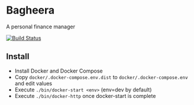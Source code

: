 # Bagheera
A personal finance manager

[![Build Status](https://travis-ci.org/krevindiou/bagheera.svg?branch=master)](https://travis-ci.org/krevindiou/bagheera)

## Install
- Install Docker and Docker Compose
- Copy `docker/.docker-compose.env.dist` to `docker/.docker-compose.env` and edit values
- Execute `./bin/docker-start <env>` (env=dev by default)
- Execute `./bin/docker-http` once docker-start is complete
